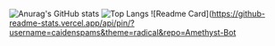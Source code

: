 ![Anurag's GitHub stats](https://github-readme-stats.vercel.app/api?username=caidenspams&theme=radical&show_icons=true)
</a>
![Top Langs](https://github-readme-stats.vercel.app/api/top-langs/?username=caidenspams&theme=radical&layout=compact)
</a>
![Readme Card](https://github-readme-stats.vercel.app/api/pin/?username=caidenspams&theme=radical&repo=Amethyst-Bot
